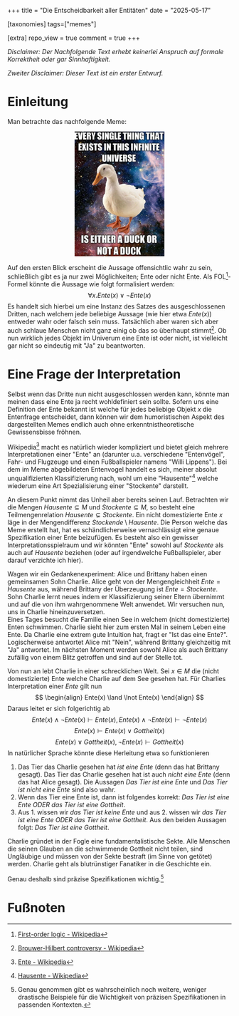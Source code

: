 +++
title = "Die Entscheidbarkeit aller Entitäten"
date = "2025-05-17"

[taxonomies]
tags=["memes"]

[extra]
repo_view = true
comment = true
+++

_Disclaimer: Der Nachfolgende Text erhebt keinerlei Anspruch auf formale Korrektheit oder gar Sinnhaftigkeit._

_Zweiter Disclaimer: Dieser Text ist ein erster Entwurf._

# Einleitung
Man betrachte das nachfolgende Meme:

<div style="display: block; margin-left: auto; margin-right: auto; width: 40%;">
  <img src="./duck.jpg" alt="Every signle thing that exists in this infinite universe is either a duck or not a duck">
</div>

Auf den ersten Blick erscheint die Aussage offensichtlic wahr zu sein, schließlich gibt es ja nur zwei Möglichkeiten; Ente oder nicht Ente.
Als FOL[^1]-Formel könnte die Aussage wie folgt formalisiert werden:
$$
  \forall x . Ente(x) \lor \lnot Ente(x)
$$
Es handelt sich hierbei um eine Instanz des Satzes des ausgeschlossenen Dritten, nach welchem jede beliebige Aussage (wie hier etwa $Ente(x)$) entweder wahr oder falsch sein muss.
Tatsächlich aber waren sich aber auch schlaue Menschen nicht ganz einig ob das so überhaupt stimmt[^2].
Ob nun wirklich jedes Objekt im Univerum eine Ente ist oder nicht, ist vielleicht gar nicht so eindeutig mit "Ja" zu beantworten.

# Eine Frage der Interpretation
Selbst wenn das Dritte nun nicht ausgeschlossen werden kann, könnte man meinen dass eine Ente ja recht wohldefiniert sein sollte.
Sofern uns eine Definition der Ente bekannt ist welche für jedes beliebige Objekt $x$ die Entenfrage entscheidet, dann können wir dem humoristischen Aspekt des dargestellten Memes endlich auch ohne erkenntnistheoretische Gewissensbisse fröhnen.

Wikipedia[^3] macht es natürlich wieder kompliziert und bietet gleich mehrere Interpretationen einer "Ente" an (darunter u.a. verschiedene "Entenvögel", Fahr- und Flugzeuge und einen Fußballspieler namens "Willi Lippens"). Bei dem im Meme abgebildeten Entenvogel handelt es sich, meiner absolut unqualifizierten Klassifizierung nach, wohl um eine "Hausente"[^4] welche wiederum eine Art Spezialisierung einer "Stockente" darstellt.

An diesem Punkt nimmt das Unheil aber bereits seinen Lauf. Betrachten wir die Mengen $Hausente \subseteq M$ und $Stockente \subseteq M$, so besteht eine Teilmengenrelation $Hausente \subsetneq Stockente$. Ein nicht domestizierte Ente $x$ läge in der Mengendifferenz $Stockende \setminus Hausente$.
Die Person welche das Meme erstellt hat, hat es schändlicherweise vernachlässigt eine genaue Spezifikation einer Ente beizufügen.
Es besteht also ein gewisser Interpretationsspielraum und wir könnten "Ente" sowohl auf $Stockente$ als auch auf $Hausente$ beziehen (oder auf irgendwelche Fußballspieler, aber darauf verzichte ich hier).

Wagen wir ein Gedankenexperiment: Alice und Brittany haben einen gemeinsamen Sohn Charlie. Alice geht von der Mengengleichheit $Ente = Hausente$ aus, während Brittany der Überzeugung ist $Ente = Stockente$.<br>
Sohn Charlie lernt neues indem er Klassifizierung seiner Eltern übernimmt und auf die von ihm wahrgenommene Welt anwendet. Wir versuchen nun, uns in Charlie hineinzuversetzen.<br>
Eines Tages besucht die Familie einen See in welchem (nicht domestizierte) Enten schwimmen. Charlie sieht hier zum ersten Mal in seinem Leben eine Ente.
Da Charlie eine extrem gute Intuition hat, fragt er "Ist das eine Ente?".
Logischerweise antwortet Alice mit "Nein", während Brittany gleichzeitig mit "Ja" antwortet.
Im nächsten Moment werden sowohl Alice als auch Brittany zufällig von einem Blitz getroffen und sind auf der Stelle tot.

Von nun an lebt Charlie in einer schrecklichen Welt. Sei $x \in M$ die (nicht domestizierte) Ente welche Charlie auf dem See gesehen hat.
Für Charlies Interpretation einer $Ente$ gilt nun
$$
\begin{align}
  Ente(x) \land \lnot Ente(x)
\end{align}
$$
Daraus leitet er sich folgerichtig ab
$$
  Ente(x) \land \lnot Ente(x) \vdash Ente(x), Ente(x) \land \lnot Ente(x) \vdash \lnot Ente(x)
$$
$$
  Ente(x) \vdash Ente(x) \lor Gottheit(x)
$$
$$
  Ente(x) \lor Gottheit(x), \lnot Ente(x) \vdash Gottheit(x)
$$
In natürlicher Sprache könnte diese Herleitung etwa so funktionieren
1. Das Tier das Charlie gesehen hat _ist eine Ente_ (denn das hat Brittany gesagt). Das Tier das Charlie gesehen hat ist auch _nicht eine Ente_ (denn das hat Alice gesagt). Die Aussagen _Das Tier ist eine Ente_ und _Das Tier ist nicht eine Ente_ sind also wahr.
2. Wenn das Tier eine Ente ist, dann ist folgendes korrekt: _Das Tier ist eine Ente ODER das Tier ist eine Gottheit_.
3. Aus 1. wissen wir _das Tier ist keine Ente_ und aus 2. wissen wir _das Tier ist eine Ente ODER das Tier ist eine Gottheit_. Aus den beiden Aussagen folgt: _Das Tier ist eine Gottheit_.

Charlie gründet in der Fogle eine fundamentalistische Sekte. Alle Menschen die seinen Glauben an die schwimmende Gottheit nicht teilen, sind Ungläubige und müssen von der Sekte bestraft (im Sinne von getötet) werden. Charlie geht als blutrünstiger Fanatiker in die Geschichte ein.

Genau deshalb sind präzise Spezifikationen wichtig.[^5]




# Fußnoten
[^1]: [First-order logic - Wikipedia](https://en.wikipedia.org/wiki/First-order_logic)
[^2]: [Brouwer-Hilbert controversy - Wikipedia](https://en.wikipedia.org/wiki/Brouwer%E2%80%93Hilbert_controversy)
[^3]: [Ente - Wikipedia](https://de.wikipedia.org/wiki/Ente)
[^4]: [Hausente - Wikipedia](https://de.wikipedia.org/wiki/Hausente)
[^5]: Genau genommen gibt es wahrscheinlich noch weitere, weniger drastische Beispiele für die Wichtigkeit von präzisen Spezifikationen in passenden Kontexten.

